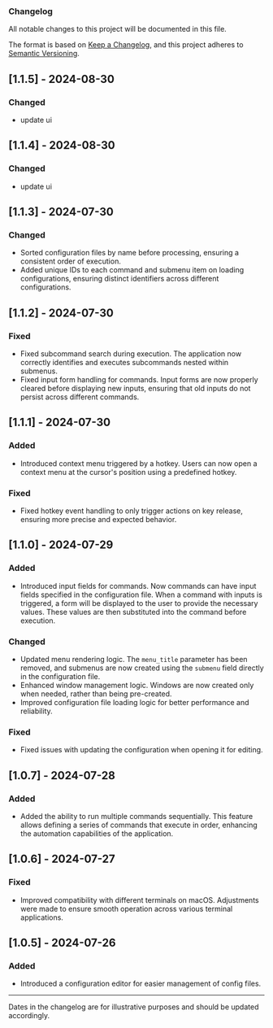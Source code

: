 ### Changelog

All notable changes to this project will be documented in this file.

The format is based on [Keep a Changelog](https://keepachangelog.com/en/1.0.0/),
and this project adheres to [Semantic Versioning](https://semver.org/spec/v2.0.0.html).

## [1.1.5] - 2024-08-30
### Changed
- update ui

## [1.1.4] - 2024-08-30
### Changed
- update ui

## [1.1.3] - 2024-07-30
### Changed
- Sorted configuration files by name before processing, ensuring a consistent order of execution.
- Added unique IDs to each command and submenu item on loading configurations, ensuring distinct identifiers across different configurations.

## [1.1.2] - 2024-07-30
### Fixed
- Fixed subcommand search during execution. The application now correctly identifies and executes subcommands nested within submenus.
- Fixed input form handling for commands. Input forms are now properly cleared before displaying new inputs, ensuring that old inputs do not persist across different commands.


## [1.1.1] - 2024-07-30
### Added
- Introduced context menu triggered by a hotkey. Users can now open a context menu at the cursor's position using a predefined hotkey.

### Fixed
- Fixed hotkey event handling to only trigger actions on key release, ensuring more precise and expected behavior.

## [1.1.0] - 2024-07-29
### Added
- Introduced input fields for commands. Now commands can have input fields specified in the configuration file. When a command with inputs is triggered, a form will be displayed to the user to provide the necessary values. These values are then substituted into the command before execution.

### Changed
- Updated menu rendering logic. The `menu_title` parameter has been removed, and submenus are now created using the `submenu` field directly in the configuration file.
- Enhanced window management logic. Windows are now created only when needed, rather than being pre-created.
- Improved configuration file loading logic for better performance and reliability.

### Fixed
- Fixed issues with updating the configuration when opening it for editing.

## [1.0.7] - 2024-07-28
### Added
- Added the ability to run multiple commands sequentially. This feature allows defining a series of commands that execute in order, enhancing the automation capabilities of the application.

## [1.0.6] - 2024-07-27
### Fixed
- Improved compatibility with different terminals on macOS. Adjustments were made to ensure smooth operation across various terminal applications.

## [1.0.5] - 2024-07-26
### Added
- Introduced a configuration editor for easier management of config files.

---

Dates in the changelog are for illustrative purposes and should be updated accordingly.